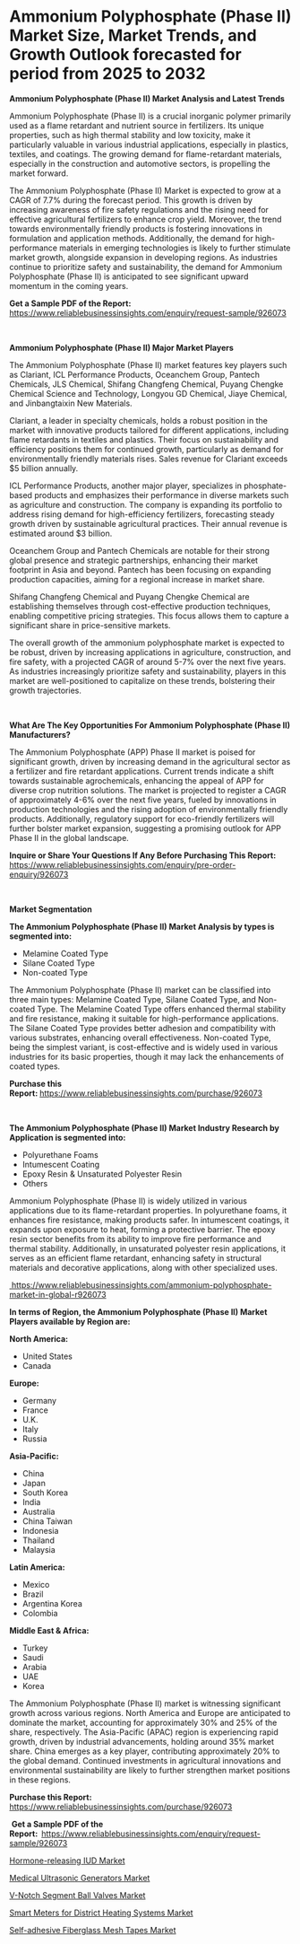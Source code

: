<p><h1>Ammonium Polyphosphate (Phase II) Market Size, Market Trends, and Growth Outlook forecasted for period from 2025 to 2032</h1></p><p><strong>Ammonium Polyphosphate (Phase II) Market Analysis and Latest Trends</strong></p>
<p><p>Ammonium Polyphosphate (Phase II) is a crucial inorganic polymer primarily used as a flame retardant and nutrient source in fertilizers. Its unique properties, such as high thermal stability and low toxicity, make it particularly valuable in various industrial applications, especially in plastics, textiles, and coatings. The growing demand for flame-retardant materials, especially in the construction and automotive sectors, is propelling the market forward.</p><p>The Ammonium Polyphosphate (Phase II) Market is expected to grow at a CAGR of 7.7% during the forecast period. This growth is driven by increasing awareness of fire safety regulations and the rising need for effective agricultural fertilizers to enhance crop yield. Moreover, the trend towards environmentally friendly products is fostering innovations in formulation and application methods. Additionally, the demand for high-performance materials in emerging technologies is likely to further stimulate market growth, alongside expansion in developing regions. As industries continue to prioritize safety and sustainability, the demand for Ammonium Polyphosphate (Phase II) is anticipated to see significant upward momentum in the coming years.</p></p>
<p><strong>Get a Sample PDF of the Report:&nbsp;</strong> <a href="https://www.reliablebusinessinsights.com/enquiry/request-sample/926073?utm_campaign=1138&utm_medium=2&utm_source=Github&utm_content=ia&utm_term=24032025&utm_id=ammonium-polyphosphate-phase-ii">https://www.reliablebusinessinsights.com/enquiry/request-sample/926073</a></p>
<p>&nbsp;</p>
<p><strong>Ammonium Polyphosphate (Phase II) Major Market Players</strong></p>
<p><p>The Ammonium Polyphosphate (Phase II) market features key players such as Clariant, ICL Performance Products, Oceanchem Group, Pantech Chemicals, JLS Chemical, Shifang Changfeng Chemical, Puyang Chengke Chemical Science and Technology, Longyou GD Chemical, Jiaye Chemical, and Jinbangtaixin New Materials. </p><p>Clariant, a leader in specialty chemicals, holds a robust position in the market with innovative products tailored for different applications, including flame retardants in textiles and plastics. Their focus on sustainability and efficiency positions them for continued growth, particularly as demand for environmentally friendly materials rises. Sales revenue for Clariant exceeds $5 billion annually.</p><p>ICL Performance Products, another major player, specializes in phosphate-based products and emphasizes their performance in diverse markets such as agriculture and construction. The company is expanding its portfolio to address rising demand for high-efficiency fertilizers, forecasting steady growth driven by sustainable agricultural practices. Their annual revenue is estimated around $3 billion.</p><p>Oceanchem Group and Pantech Chemicals are notable for their strong global presence and strategic partnerships, enhancing their market footprint in Asia and beyond. Pantech has been focusing on expanding production capacities, aiming for a regional increase in market share.</p><p>Shifang Changfeng Chemical and Puyang Chengke Chemical are establishing themselves through cost-effective production techniques, enabling competitive pricing strategies. This focus allows them to capture a significant share in price-sensitive markets.</p><p>The overall growth of the ammonium polyphosphate market is expected to be robust, driven by increasing applications in agriculture, construction, and fire safety, with a projected CAGR of around 5-7% over the next five years. As industries increasingly prioritize safety and sustainability, players in this market are well-positioned to capitalize on these trends, bolstering their growth trajectories.</p></p>
<p>&nbsp;</p>
<p><strong>What Are The Key Opportunities For Ammonium Polyphosphate (Phase II) Manufacturers?</strong></p>
<p><p>The Ammonium Polyphosphate (APP) Phase II market is poised for significant growth, driven by increasing demand in the agricultural sector as a fertilizer and fire retardant applications. Current trends indicate a shift towards sustainable agrochemicals, enhancing the appeal of APP for diverse crop nutrition solutions. The market is projected to register a CAGR of approximately 4-6% over the next five years, fueled by innovations in production technologies and the rising adoption of environmentally friendly products. Additionally, regulatory support for eco-friendly fertilizers will further bolster market expansion, suggesting a promising outlook for APP Phase II in the global landscape.</p></p>
<p><strong>Inquire or Share Your Questions If Any Before Purchasing This Report:</strong> <a href="https://www.reliablebusinessinsights.com/enquiry/pre-order-enquiry/926073?utm_campaign=1138&utm_medium=2&utm_source=Github&utm_content=ia&utm_term=24032025&utm_id=ammonium-polyphosphate-phase-ii">https://www.reliablebusinessinsights.com/enquiry/pre-order-enquiry/926073</a></p>
<p>&nbsp;</p>
<p><strong>Market Segmentation</strong></p>
<p><strong>The Ammonium Polyphosphate (Phase II) Market Analysis by types is segmented into:</strong></p>
<p><ul><li>Melamine Coated Type</li><li>Silane Coated Type</li><li>Non-coated Type</li></ul></p>
<p><p>The Ammonium Polyphosphate (Phase II) market can be classified into three main types: Melamine Coated Type, Silane Coated Type, and Non-coated Type. The Melamine Coated Type offers enhanced thermal stability and fire resistance, making it suitable for high-performance applications. The Silane Coated Type provides better adhesion and compatibility with various substrates, enhancing overall effectiveness. Non-coated Type, being the simplest variant, is cost-effective and is widely used in various industries for its basic properties, though it may lack the enhancements of coated types.</p></p>
<p><strong>Purchase this Report:&nbsp;</strong><a href="https://www.reliablebusinessinsights.com/purchase/926073?utm_campaign=1138&utm_medium=2&utm_source=Github&utm_content=ia&utm_term=24032025&utm_id=ammonium-polyphosphate-phase-ii">https://www.reliablebusinessinsights.com/purchase/926073</a></p>
<p>&nbsp;</p>
<p><strong>The Ammonium Polyphosphate (Phase II) Market Industry Research by Application is segmented into:</strong></p>
<p><ul><li>Polyurethane Foams</li><li>Intumescent Coating</li><li>Epoxy Resin & Unsaturated Polyester Resin</li><li>Others</li></ul></p>
<p><p>Ammonium Polyphosphate (Phase II) is widely utilized in various applications due to its flame-retardant properties. In polyurethane foams, it enhances fire resistance, making products safer. In intumescent coatings, it expands upon exposure to heat, forming a protective barrier. The epoxy resin sector benefits from its ability to improve fire performance and thermal stability. Additionally, in unsaturated polyester resin applications, it serves as an efficient flame retardant, enhancing safety in structural materials and decorative applications, along with other specialized uses.</p></p>
<p><a href="https://www.reliablebusinessinsights.com/ammonium-polyphosphate-market-in-global-r926073?utm_campaign=1138&utm_medium=2&utm_source=Github&utm_content=ia&utm_term=24032025&utm_id=ammonium-polyphosphate-phase-ii">&nbsp;https://www.reliablebusinessinsights.com/ammonium-polyphosphate-market-in-global-r926073</a></p>
<p><strong>In terms of Region, the Ammonium Polyphosphate (Phase II) Market Players available by Region are:</strong></p>
<p>
    <p> <strong> North America: </strong>
        <ul>
            <li>United States</li>
            <li>Canada</li>
        </ul>
        </p> 
    <p> <strong> Europe: </strong>
        <ul>
            <li>Germany</li>
            <li>France</li>
            <li>U.K.</li>
            <li>Italy</li>
            <li>Russia</li>
        </ul>
        </p> 
    <p> <strong> Asia-Pacific: </strong>
        <ul>
            <li>China</li>
            <li>Japan</li>
            <li>South Korea</li>
            <li>India</li>
            <li>Australia</li>
            <li>China Taiwan</li>
            <li>Indonesia</li>
            <li>Thailand</li>
            <li>Malaysia</li>
        </ul>
        </p> 
    <p> <strong> Latin America: </strong>
        <ul>
            <li>Mexico</li>
            <li>Brazil</li>
            <li>Argentina Korea</li>
            <li>Colombia</li>
        </ul>
        </p> 
    <p> <strong> Middle East & Africa: </strong>
        <ul>
            <li>Turkey</li>
            <li>Saudi</li>
            <li>Arabia</li>
            <li>UAE</li>
            <li>Korea</li>
        </ul>
    </p>
    </p>
<p><p>The Ammonium Polyphosphate (Phase II) market is witnessing significant growth across various regions. North America and Europe are anticipated to dominate the market, accounting for approximately 30% and 25% of the share, respectively. The Asia-Pacific (APAC) region is experiencing rapid growth, driven by industrial advancements, holding around 35% market share. China emerges as a key player, contributing approximately 20% to the global demand. Continued investments in agricultural innovations and environmental sustainability are likely to further strengthen market positions in these regions.</p></p>
<p><strong>Purchase this Report: </strong><a href="https://www.reliablebusinessinsights.com/purchase/926073?utm_campaign=1138&utm_medium=2&utm_source=Github&utm_content=ia&utm_term=24032025&utm_id=ammonium-polyphosphate-phase-ii">https://www.reliablebusinessinsights.com/purchase/926073</a></p>
<p>&nbsp;<strong>Get a Sample PDF of the Report:&nbsp;&nbsp;</strong><a href="https://www.reliablebusinessinsights.com/enquiry/request-sample/926073?utm_campaign=1138&utm_medium=2&utm_source=Github&utm_content=ia&utm_term=24032025&utm_id=ammonium-polyphosphate-phase-ii">https://www.reliablebusinessinsights.com/enquiry/request-sample/926073</a></p>
<p><strong></strong></p>
<p><p><a href="https://github.com/haklagjbj/Market-Research-Report-List-1/blob/main/hormone-releasing-iud-market.md?utm_campaign=1138&utm_medium=2&utm_source=Github&utm_content=ia&utm_term=24032025&utm_id=ammonium-polyphosphate-phase-ii">Hormone-releasing IUD Market</a></p><p><a href="https://github.com/latilsmickl8/Market-Research-Report-List-1/blob/main/medical-ultrasonic-generators-market.md?utm_campaign=1138&utm_medium=2&utm_source=Github&utm_content=ia&utm_term=24032025&utm_id=ammonium-polyphosphate-phase-ii">Medical Ultrasonic Generators Market</a></p><p><a href="https://github.com/guyerkanakwu/Market-Research-Report-List-1/blob/main/v-notch-segment-ball-valves-market.md?utm_campaign=1138&utm_medium=2&utm_source=Github&utm_content=ia&utm_term=24032025&utm_id=ammonium-polyphosphate-phase-ii">V-Notch Segment Ball Valves Market</a></p><p><a href="https://github.com/totrisammir/Market-Research-Report-List-1/blob/main/smart-meters-for-district-heating-systems-market.md?utm_campaign=1138&utm_medium=2&utm_source=Github&utm_content=ia&utm_term=24032025&utm_id=ammonium-polyphosphate-phase-ii">Smart Meters for District Heating Systems Market</a></p><p><a href="https://github.com/tandepinho3p/Market-Research-Report-List-1/blob/main/self-adhesive-fiberglass-mesh-tapes-market.md?utm_campaign=1138&utm_medium=2&utm_source=Github&utm_content=ia&utm_term=24032025&utm_id=ammonium-polyphosphate-phase-ii">Self-adhesive Fiberglass Mesh Tapes Market</a></p></p>